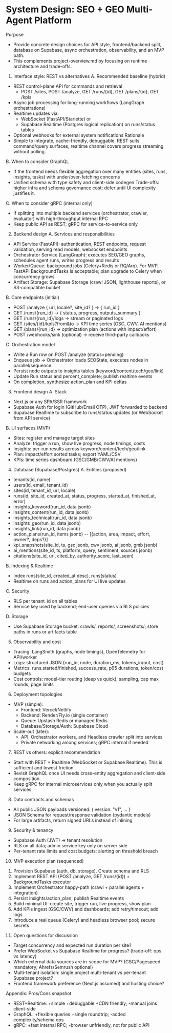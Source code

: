 # System Design: SEO + GEO Multi-Agent Platform

Purpose
- Provide concrete design choices for API style, frontend/backend split, database on Supabase, async orchestration, observability, and an MVP path.
- This complements project-overview.md by focusing on runtime architecture and trade-offs.

1. Interface style: REST vs alternatives
A. Recommended baseline (hybrid)
- REST control-plane API for commands and retrieval
  - POST /sites, POST /analyze, GET /runs/{id}, GET /plans/{id}, GET /kpis
- Async job processing for long-running workflows (LangGraph orchestrations)
- Realtime updates via:
  - WebSocket (FastAPI/Starlette) or
  - Supabase Realtime (Postgres logical replication) on runs/status tables
- Optional webhooks for external system notifications
Rationale
- Simple to integrate, cache-friendly, debuggable. REST suits command/query surfaces; realtime channel covers progress streaming without polling.

B. When to consider GraphQL
- If the frontend needs flexible aggregation over many entities (sites, runs, insights, tasks) with under/over-fetching concerns
- Unified schema with type safety and client-side codegen
Trade-offs: higher infra and schema governance cost; defer until UI complexity justifies it.

C. When to consider gRPC (internal only)
- If splitting into multiple backend services (orchestrator, crawler, evaluator) with high-throughput internal RPC
- Keep public API as REST; gRPC for service-to-service only

2. Backend design
A. Services and responsibilities
- API Service (FastAPI): authentication, REST endpoints, request validation, serving read models, websocket endpoints
- Orchestrator Service (LangGraph): executes SEO/GEO graphs, schedules agent runs, writes progress and results
- Worker/Queue: background jobs (Celery+Redis or RQ/Arq). For MVP, FastAPI BackgroundTasks is acceptable; plan upgrade to Celery when concurrency grows
- Artifact Storage: Supabase Storage (crawl JSON, lighthouse reports), or S3-compatible bucket

B. Core endpoints (initial)
- POST /analyze { url, locale?, site_id? } -> { run_id }
- GET /runs/{run_id} -> { status, progress, outputs_summary }
- GET /runs/{run_id}/logs -> stream or paginated logs
- GET /sites/{id}/kpis?from&to -> KPI time series (GSC, CWV, AI mentions)
- GET /plans/{run_id} -> optimization plan (actions with impact/effort)
- POST /webhooks/sink (optional) -> receive third-party callbacks

C. Orchestration model
- Write a Run row on POST /analyze (status=pending)
- Enqueue job -> Orchestrator loads SEOState, executes nodes in parallel/sequence
- Persist node outputs to insights tables (keyword/content/tech/geo/link)
- Update Run status and percent_complete; publish realtime events
- On completion, synthesize action_plan and KPI deltas

3. Frontend design
A. Stack
- Next.js or any SPA/SSR framework
- Supabase Auth for login (GitHub/Email OTP), JWT forwarded to backend
- Supabase Realtime to subscribe to runs/status updates (or WebSocket from API service)

B. UI surfaces (MVP)
- Sites: register and manage target sites
- Analyze: trigger a run, show live progress, node timings, costs
- Insights: per-run results across keyword/content/tech/geo/link
- Plan: impact/effort sorted tasks; export YAML/CSV
- KPIs: time series dashboard (GSC/GMB/CWV/AI mentions)

4. Database (Supabase/Postgres)
A. Entities (proposed)
- tenants(id, name)
- users(id, email, tenant_id)
- sites(id, tenant_id, url, locale)
- runs(id, site_id, created_at, status, progress, started_at, finished_at, error)
- insights_keyword(run_id, data jsonb)
- insights_content(run_id, data jsonb)
- insights_technical(run_id, data jsonb)
- insights_geo(run_id, data jsonb)
- insights_link(run_id, data jsonb)
- action_plans(run_id, items jsonb)  -- [{action, area, impact, effort, owner?, deps?}]
- kpi_snapshots(site_id, ts, gsc jsonb, cwv jsonb, ai jsonb, gmb jsonb)
- ai_mentions(site_id, ts, platform, query, sentiment, sources jsonb)
- citations(site_id, url, cited_by, authority_score, last_seen)

B. Indexing & Realtime
- Index runs(site_id, created_at desc), runs(status)
- Realtime on runs and action_plans for UI live updates

C. Security
- RLS per tenant_id on all tables
- Service key used by backend; end-user queries via RLS policies

D. Storage
- Use Supabase Storage bucket: crawls/, reports/, screenshots/; store paths in runs or artifacts table

5. Observability and cost
- Tracing: LangSmith (graphs, node timings), OpenTelemetry for API/worker
- Logs: structured JSON (run_id, node, duration_ms, tokens_in/out, cost)
- Metrics: runs.started/finished, success_rate, p95 durations, token/cost budgets
- Cost controls: model-tier routing (deep vs quick), sampling, cap max rounds, page limits

6. Deployment topologies
- MVP (simple):
  - Frontend: Vercel/Netlify
  - Backend: Render/Fly.io (single container)
  - Queue: Upstash Redis or managed Redis
  - Database/Storage/Auth: Supabase Cloud
- Scale-out (later):
  - API, Orchestrator workers, and Headless crawler split into services
  - Private networking among services; gRPC internal if needed

7. REST vs others: explicit recommendation
- Start with REST + Realtime (WebSocket or Supabase Realtime). This is sufficient and lowest friction
- Revisit GraphQL once UI needs cross-entity aggregation and client-side composition
- Keep gRPC for internal microservices only when you actually split services

8. Data contracts and schemas
- All public JSON payloads versioned: { version: "v1", ... }
- JSON Schema for request/response validation (pydantic models)
- For large artifacts, return signed URLs instead of inlining

9. Security & tenancy
- Supabase Auth (JWT) -> tenant resolution
- RLS on all data; admin service key only on server side
- Per-tenant rate limits and cost budgets; alerting on threshold breach

10. MVP execution plan (sequenced)
1) Provision Supabase (auth, db, storage). Create schema and RLS
2) Implement REST API (POST /analyze, GET /runs/{id}) + BackgroundTasks executor
3) Implement Orchestrator happy-path (crawl + parallel agents + integration)
4) Persist insights/action_plan; publish Realtime events
5) Build minimal UI: create site, trigger run, live progress, show plan
6) Add KPIs ingest (GSC/CWV) and dashboards; add retry/timeout; add logs
7) Introduce a real queue (Celery) and headless browser pool; secure secrets

11. Open questions for discussion
- Target concurrency and expected run duration per site?
- Prefer WebSocket vs Supabase Realtime for progress? (trade-off: ops vs latency)
- Which external data sources are in-scope for MVP? (GSC/Pagespeed mandatory; Ahrefs/Semrush optional)
- Multi-tenant isolation: single project multi-tenant vs per-tenant Supabase project?
- Frontend framework preference (Next.js assumed) and hosting choice?

Appendix: Pros/Cons snapshot
- REST+Realtime: +simple +debuggable +CDN friendly; -manual joins client-side
- GraphQL: +flexible queries +single roundtrip; -added complexity/schema ops
- gRPC: +fast internal RPC; -browser unfriendly, not for public API

